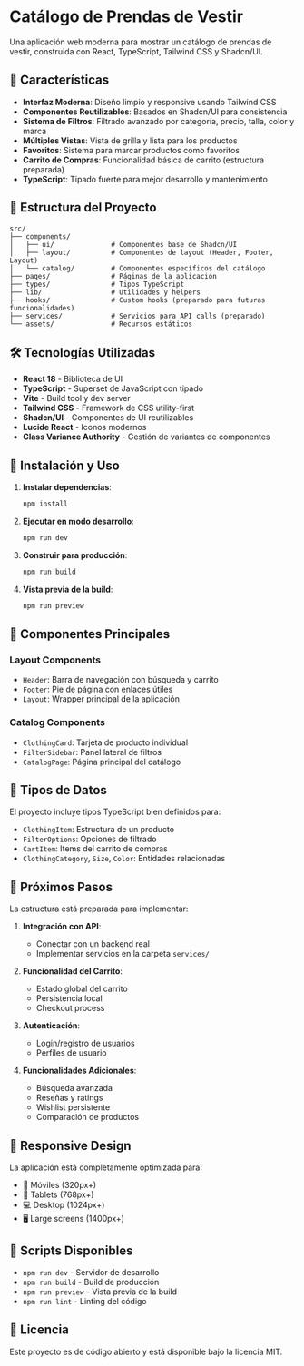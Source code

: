 # Catálogo de Prendas de Vestir

Una aplicación web moderna para mostrar un catálogo de prendas de vestir, construida con React, TypeScript, Tailwind CSS y Shadcn/UI.

## 🚀 Características

- **Interfaz Moderna**: Diseño limpio y responsive usando Tailwind CSS
- **Componentes Reutilizables**: Basados en Shadcn/UI para consistencia
- **Sistema de Filtros**: Filtrado avanzado por categoría, precio, talla, color y marca
- **Múltiples Vistas**: Vista de grilla y lista para los productos
- **Favoritos**: Sistema para marcar productos como favoritos
- **Carrito de Compras**: Funcionalidad básica de carrito (estructura preparada)
- **TypeScript**: Tipado fuerte para mejor desarrollo y mantenimiento

## 📁 Estructura del Proyecto

```
src/
├── components/
│   ├── ui/              # Componentes base de Shadcn/UI
│   ├── layout/          # Componentes de layout (Header, Footer, Layout)
│   └── catalog/         # Componentes específicos del catálogo
├── pages/               # Páginas de la aplicación
├── types/               # Tipos TypeScript
├── lib/                 # Utilidades y helpers
├── hooks/               # Custom hooks (preparado para futuras funcionalidades)
├── services/            # Servicios para API calls (preparado)
└── assets/              # Recursos estáticos
```

## 🛠️ Tecnologías Utilizadas

- **React 18** - Biblioteca de UI
- **TypeScript** - Superset de JavaScript con tipado
- **Vite** - Build tool y dev server
- **Tailwind CSS** - Framework de CSS utility-first
- **Shadcn/UI** - Componentes de UI reutilizables
- **Lucide React** - Iconos modernos
- **Class Variance Authority** - Gestión de variantes de componentes

## 🚀 Instalación y Uso

1. **Instalar dependencias**:

   ```bash
   npm install
   ```

2. **Ejecutar en modo desarrollo**:

   ```bash
   npm run dev
   ```

3. **Construir para producción**:

   ```bash
   npm run build
   ```

4. **Vista previa de la build**:
   ```bash
   npm run preview
   ```

## 🎨 Componentes Principales

### Layout Components

- `Header`: Barra de navegación con búsqueda y carrito
- `Footer`: Pie de página con enlaces útiles
- `Layout`: Wrapper principal de la aplicación

### Catalog Components

- `ClothingCard`: Tarjeta de producto individual
- `FilterSidebar`: Panel lateral de filtros
- `CatalogPage`: Página principal del catálogo

## 📝 Tipos de Datos

El proyecto incluye tipos TypeScript bien definidos para:

- `ClothingItem`: Estructura de un producto
- `FilterOptions`: Opciones de filtrado
- `CartItem`: Items del carrito de compras
- `ClothingCategory`, `Size`, `Color`: Entidades relacionadas

## 🔧 Próximos Pasos

La estructura está preparada para implementar:

1. **Integración con API**:

   - Conectar con un backend real
   - Implementar servicios en la carpeta `services/`

2. **Funcionalidad del Carrito**:

   - Estado global del carrito
   - Persistencia local
   - Checkout process

3. **Autenticación**:

   - Login/registro de usuarios
   - Perfiles de usuario

4. **Funcionalidades Adicionales**:
   - Búsqueda avanzada
   - Reseñas y ratings
   - Wishlist persistente
   - Comparación de productos

## 📱 Responsive Design

La aplicación está completamente optimizada para:

- 📱 Móviles (320px+)
- 📱 Tablets (768px+)
- 💻 Desktop (1024px+)
- 🖥️ Large screens (1400px+)

## 🎯 Scripts Disponibles

- `npm run dev` - Servidor de desarrollo
- `npm run build` - Build de producción
- `npm run preview` - Vista previa de la build
- `npm run lint` - Linting del código

## 📄 Licencia

Este proyecto es de código abierto y está disponible bajo la licencia MIT.
